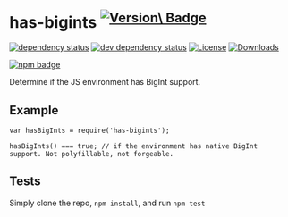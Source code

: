 has-bigints <sup>[![Version\ Badge](https://versionbadg.es/ljharb/has-bigints.svg)](https://npmjs.org/package/has-bigints)</sup>
================================================================================================================================

[![dependency status](https://david-dm.org/ljharb/has-bigints.svg)](https://david-dm.org/ljharb/has-bigints) [![dev dependency status](https://david-dm.org/ljharb/has-bigints/dev-status.svg)](https://david-dm.org/ljharb/has-bigints#info=devDependencies) [![License](https://img.shields.io/npm/l/has-bigints.svg)](LICENSE) [![Downloads](https://img.shields.io/npm/dm/has-bigints.svg)](https://npm-stat.com/charts.html?package=has-bigints)

[![npm badge](https://nodei.co/npm/has-bigints.png?downloads=true&stars=true)](https://npmjs.org/package/has-bigints)

Determine if the JS environment has BigInt support.

Example
-------

    var hasBigInts = require('has-bigints');

    hasBigInts() === true; // if the environment has native BigInt support. Not polyfillable, not forgeable.

Tests
-----

Simply clone the repo, `npm install`, and run `npm test`
